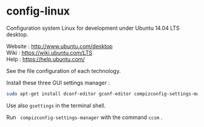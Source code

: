 # config-linux

Configuration system Linux for development under Ubuntu 14.04 LTS desktop.  

Website : http://www.ubuntu.com/desktop  
Wiki : https://wiki.ubuntu.com/LTS  
Help : https://help.ubuntu.com/  

See the file configuration of each technology.  

Install these three GUI settings manager :

~~~bash
sudo apt-get install dconf-editor gconf-editor compizconfig-settings-manager
~~~

Use also `gsettings` in the terminal shell.  

Run ` compizconfig-settings-manager` with the command `ccsm` .
